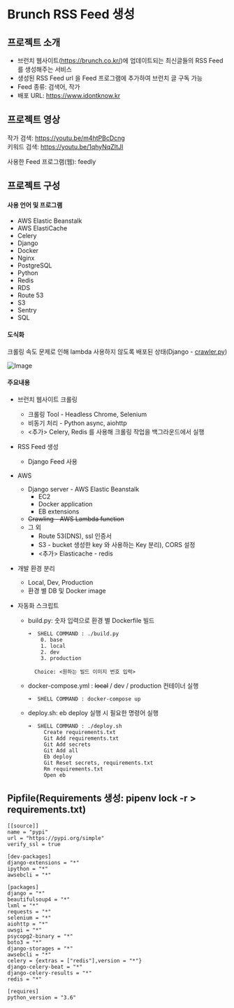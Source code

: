 # Brunch RSS Feed 생성

## 프로젝트 소개

- 브런치 웹사이트(https://brunch.co.kr/)에 업데이트되는 최신글들의 RSS Feed 를 생성해주는 서비스
- 생성된 RSS Feed url 을 Feed 프로그램에 추가하여 브런치 글 구독 가능
- Feed 종류: 검색어, 작가
- 배포 URL: https://www.idontknow.kr

## 프로젝트 영상

작가 검색: https://youtu.be/m4htPBcDcng  
키워드 검색: https://youtu.be/1qhyNqZItJI

사용한 Feed 프로그램(웹): feedly

## 프로젝트 구성

#### 사용 언어 및 프로그램 

- AWS Elastic Beanstalk
- AWS ElastiCache
- Celery
- Django
- Docker
- Nginx
- PostgreSQL
- Python
- Redis
- RDS
- Route 53
- S3
- Sentry
- SQL

#### 도식화

크롤링 속도 문제로 인해 lambda 사용하지 않도록 배포된 상태(Django - [crawler.py](https://github.com/kimdohwan/Brunch-RSS-Feed/blob/master/app/articles/utils/crawling/crawler.py))

![Image](https://github.com/kimdohwan/Project/blob/master/blueprint_brunch.png)

#### 주요내용

- 브런치 웹사이트 크롤링

    - 크롤링 Tool -  Headless Chrome, Selenium
    - 비동기 처리 - Python async, aiohttp
    - <추가> Celery, Redis 를 사용해 크롤링 작업을 백그라운드에서 실행

- RSS Feed 생성

    - Django Feed 사용

- AWS
  - Django server - AWS Elastic Beanstalk
    - EC2
    - Docker application
    - EB extensions
  - ~~Crawling - AWS Lambda function~~
  - 그 외
    - Route 53(DNS), ssl 인증서
    - S3 - bucket 생성한 key 와 사용하는 Key 분리), CORS 설정
    - <추가> Elasticache - redis

- 개발 환경 분리

    - Local, Dev, Production
    - 환경 별 DB 및 Docker image

- 자동화 스크립트

    - build.py: 숫자 입력으로 환경 별 Dockerfile 빌드
      ```
      ➜  SHELL COMMAND : ./build.py
          0. base
          1. local
          2. dev
          3. production
      
      	Choice: <원하는 빌드 이미지 번호 입력>
      ```

    - docker-compose.yml : ~~local~~ / dev / production 컨테이너 실행

        ```
        ➜  SHELL COMMAND : docker-compose up
        ```

    - deploy.sh: eb deploy 실행 시 필요한 명령어 실행
        ```
        ➜  SHELL COMMAND : ./deploy.sh 
             Create requirements.txt
             Git Add requirements.txt
             Git Add secrets
             Git Add all
             Eb deploy
             Git Reset secrets, requirements.txt
             Rm requirements.txt
             Open eb
        ```

## Pipfile(Requirements 생성: pipenv lock -r > requirements.txt)

  ```
[[source]]
name = "pypi"
url = "https://pypi.org/simple"
verify_ssl = true

[dev-packages]
django-extensions = "*"
ipython = "*"
awsebcli = "*"

[packages]
django = "*"
beautifulsoup4 = "*"
lxml = "*"
requests = "*"
selenium = "*"
aiohttp = "*"
uwsgi = "*"
psycopg2-binary = "*"
boto3 = "*"
django-storages = "*"
awsebcli = "*"
celery = {extras = ["redis"],version = "*"}
django-celery-beat = "*"
django-celery-results = "*"
redis = "*"

[requires]
python_version = "3.6"
  ```

